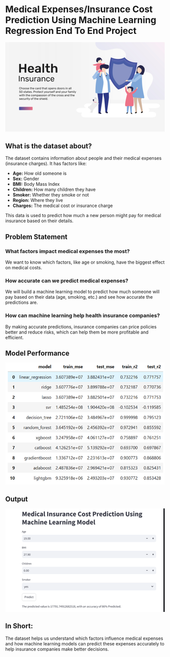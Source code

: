 <h1>Medical Expenses/Insurance Cost Prediction Using Machine Learning Regression End To End Project</h1>
<img src="https://github.com/goldstring/Medical-Insurance-Cost-Prediction-Using-Machine-Learning-Regression/blob/main/16261749_tp212-blogbanner-02.jpg?raw=true" />
    <h2>What is the dataset about?</h2>
    <p>The dataset contains information about people and their medical expenses (insurance charges). It has factors like:</p>
    <ul>
        <li><strong>Age:</strong> How old someone is</li>
        <li><strong>Sex:</strong> Gender</li>
        <li><strong>BMI:</strong> Body Mass Index</li>
        <li><strong>Children:</strong> How many children they have</li>
        <li><strong>Smoker:</strong> Whether they smoke or not</li>
        <li><strong>Region:</strong> Where they live</li>
        <li><strong>Charges:</strong> The medical cost or insurance charge</li>
    </ul>
    <p>This data is used to predict how much a new person might pay for medical insurance based on their details.</p>
    <h2>Problem Statement</h2>
    <div class="problem-statement">
        <h3>What factors impact medical expenses the most?</h3>
        <p>We want to know which factors, like age or smoking, have the biggest effect on medical costs.</p>
        <h3>How accurate can we predict medical expenses?</h3>
        <p>We will build a machine learning model to predict how much someone will pay based on their data (age, smoking, etc.) and see how accurate the predictions are.</p>
        <h3>How can machine learning help health insurance companies?</h3>
        <p>By making accurate predictions, insurance companies can price policies better and reduce risks, which can help them be more profitable and efficient.</p>
    </div>
    <h2>Model Performance</h2>
    <img src="https://github.com/goldstring/Medical-Insurance-Cost-Prediction-Using-Machine-Learning-Regression/blob/main/models_performance.png?raw=true" />
    <h2>Output</h2>
    <img src="https://github.com/goldstring/Medical-Insurance-Cost-Prediction-Using-Machine-Learning-Regression/blob/main/project_output.png?raw=true"/>
    <h2>In Short:</h2>
    <p>The dataset helps us understand which factors influence medical expenses and how machine learning models can predict these expenses accurately to help insurance companies make better decisions.</p>
